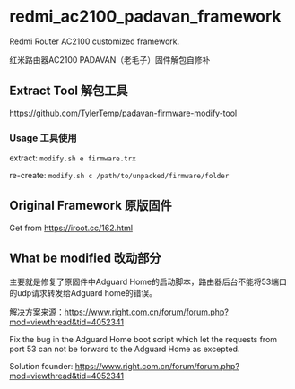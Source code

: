 # redmi_ac2100_padavan_framework

Redmi Router AC2100 customized framework.

红米路由器AC2100 PADAVAN（老毛子）固件解包自修补

## Extract Tool 解包工具

<https://github.com/TylerTemp/padavan-firmware-modify-tool>

### Usage 工具使用

extract: `modify.sh e firmware.trx`

re-create: `modify.sh c /path/to/unpacked/firmware/folder`

## Original Framework 原版固件

Get from <https://iroot.cc/162.html>

## What be modified 改动部分

主要就是修复了原固件中Adguard Home的启动脚本，路由器后台不能将53端口的udp请求转发给Adguard home的错误。

解决方案来源：<https://www.right.com.cn/forum/forum.php?mod=viewthread&tid=4052341>

Fix the bug in the Adguard Home boot script which let the requests from port 53 can not be forward to the Adguard Home as excepted.

Solution founder: <https://www.right.com.cn/forum/forum.php?mod=viewthread&tid=4052341>
